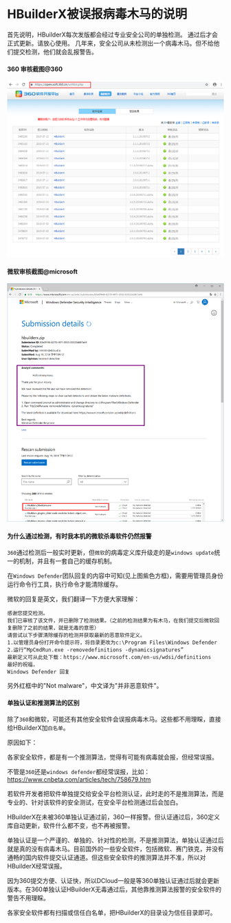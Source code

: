 # HBuilderX被误报病毒木马的说明

首先说明，HBuilderX每次发版都会经过专业安全公司的单独检测。
通过后才会正式更新。请放心使用。
几年来，安全公司从未检测出一个病毒木马。但不给他们提交检测，他们就会乱报警告。

#### 360 审核截图@360

<img src="/static/snapshots/tutorial/Security_1.png" style="zoom: 80%;" />

#### 微软审核截图@microsoft

<img src="/static/snapshots/tutorial/Security_2.png" style="zoom: 80%;" />

#### 为什么通过检测，有时我本机的微软杀毒软件仍然报警

`360`通过检测后一般实时更新，但`微软`的病毒定义库升级走的是`windows update`统一的机制，并且有一套自己的缓存机制。

在`Windows Defender`团队回复的内容中可知(见上图紫色方框)，需要用管理员身份运行命令行工具，执行命令才能清除缓存。

微软的回复是英文，我们翻译一下方便大家理解：

```
感谢您提交检测。
我们已审核了该文件，并已删除了检测结果。（之前的检测结果为有木马，在我们提交后微软回复删除了之前的结果，就是无毒的意思）
请尝试以下步骤清除缓存的检测并获取最新的恶意软件定义。
1.以管理员身份打开命令提示符，将目录更改为c:\Program Files\Windows Defender
2.运行“MpCmdRun.exe -removedefinitions -dynamicsignatures”
最新定义可从此处下载：https://www.microsoft.com/en-us/wdsi/definitions
最好的祝福，
Windows Defender 回复
```

另外红框中的"Not malware"，中文译为"并非恶意软件"。

#### 单独认证和推测算法的区别

除了`360`和微软，可能还有其他安全软件会误报病毒木马。这些都不用理睬，直接给HBuilderX加`白名单`。

原因如下：

各家安全软件，都是有一个推测算法，觉得有可能有病毒就会报，但经常误报。

不管是`360`还是`windows defender`都经常误报，比如：https://www.cnbeta.com/articles/tech/758679.htm

若软件开发者把软件单独提交给安全平台检测认证，此时走的不是推测算法，而是专业的、针对该软件的安全测试，在安全平台检测通过后会加白。

HBuilderX在未被360单独认证通过前，360一样报警。但认证通过后，360定义库自动更新，软件什么都不变，也不再被报警。

单独认证是一个严谨的、单独的、针对性的检测，不是推测算法，单独认证通过后就是真的没有病毒木马。目前国外的一些安全软件，包括微软、赛门铁克，并没有通畅的国内软件提交认证通道。但这些安全软件的推测算法并不准，所以对HBuilderX经常误报。

因为360提交方便、认证快，所以DCloud一般是等360单独认证通过后就会更新版本。在360单独认证HBuilderX无毒通过后，其他靠推测算法报警的安全软件的警告不用理睬。

各家安全软件都有扫描或信任白名单，把HBuilderX的目录设为信任目录即可。
